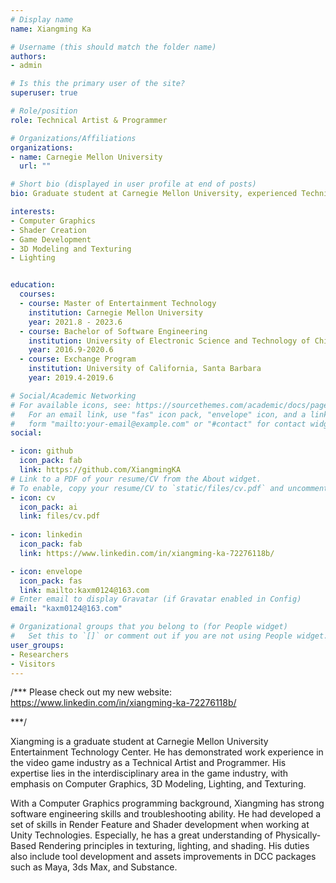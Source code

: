 ```yaml
---
# Display name
name: Xiangming Ka

# Username (this should match the folder name)
authors:
- admin

# Is this the primary user of the site?
superuser: true

# Role/position
role: Technical Artist & Programmer

# Organizations/Affiliations
organizations:
- name: Carnegie Mellon University
  url: ""

# Short bio (displayed in user profile at end of posts)
bio: Graduate student at Carnegie Mellon University, experienced Technical Artist with a Computer Graphics background.

interests:
- Computer Graphics
- Shader Creation
- Game Development
- 3D Modeling and Texturing
- Lighting


education:
  courses:
  - course: Master of Entertainment Technology
    institution: Carnegie Mellon University
    year: 2021.8 - 2023.6
  - course: Bachelor of Software Engineering
    institution: University of Electronic Science and Technology of China
    year: 2016.9-2020.6
  - course: Exchange Program
    institution: University of California, Santa Barbara
    year: 2019.4-2019.6

# Social/Academic Networking
# For available icons, see: https://sourcethemes.com/academic/docs/page-builder/#icons
#   For an email link, use "fas" icon pack, "envelope" icon, and a link in the
#   form "mailto:your-email@example.com" or "#contact" for contact widget.
social:

- icon: github
  icon_pack: fab
  link: https://github.com/XiangmingKA
# Link to a PDF of your resume/CV from the About widget.
# To enable, copy your resume/CV to `static/files/cv.pdf` and uncomment the lines below.
- icon: cv
  icon_pack: ai
  link: files/cv.pdf
  
- icon: linkedin
  icon_pack: fab
  link: https://www.linkedin.com/in/xiangming-ka-72276118b/

- icon: envelope
  icon_pack: fas
  link: mailto:kaxm0124@163.com
# Enter email to display Gravatar (if Gravatar enabled in Config)
email: "kaxm0124@163.com"

# Organizational groups that you belong to (for People widget)
#   Set this to `[]` or comment out if you are not using People widget.
user_groups:
- Researchers
- Visitors
---
```


/***
Please check out my new website: https://www.linkedin.com/in/xiangming-ka-72276118b/

***/

Xiangming is a graduate student at Carnegie Mellon University Entertainment Technology Center. He has demonstrated work experience in the video game industry as a Technical Artist and Programmer. His expertise lies in the interdisciplinary area in the game industry, with emphasis on Computer Graphics, 3D Modeling, Lighting, and Texturing. 

With a Computer Graphics programming background, Xiangming has strong software engineering skills and troubleshooting ability. He had developed a set of skills in Render Feature and Shader development when working at Unity Technologies. Especially, he has a great understanding of Physically-Based Rendering principles in texturing, lighting, and shading. His duties also include tool development and assets improvements in DCC packages such as Maya, 3ds Max, and Substance. 
